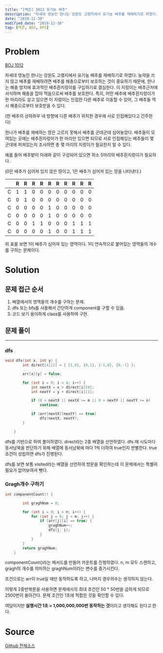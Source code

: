 ```yaml
---
title: "[백준] 1012 유기농 배추"
description: "차세대 영농인 한나는 강원도 고랭지에서 유기농 배추를 재배하기로 하였다..."
date: "2019-12-30"
modified_date: "2019-12-30"
tag: [백준, BOJ, DFS]
---
```


# Problem

[BOJ 1012](https://www.acmicpc.net/problem/1012)

차세대 영농인 한나는 강원도 고랭지에서 유기농 배추를 재배하기로 하였다. 농약을 쓰지 않고 배추를 재배하려면 배추를 해충으로부터 보호하는 것이 중요하기 때문에, 한나는 해충 방지에 효과적인 배추흰지렁이를 구입하기로 결심한다. 이 지렁이는 배추근처에 서식하며 해충을 잡아 먹음으로써 배추를 보호한다. 특히, 어떤 배추에 배추흰지렁이가 한 마리라도 살고 있으면 이 지렁이는 인접한 다른 배추로 이동할 수 있어, 그 배추들 역시 해충으로부터 보호받을 수 있다.

(한 배추의 상하좌우 네 방향에 다른 배추가 위치한 경우에 서로 인접해있다고 간주한다)

한나가 배추를 재배하는 땅은 고르지 못해서 배추를 군데군데 심어놓았다. 배추들이 모여있는 곳에는 배추흰지렁이가 한 마리만 있으면 되므로 서로 인접해있는 배추들이 몇 군데에 퍼져있는지 조사하면 총 몇 마리의 지렁이가 필요한지 알 수 있다.

예를 들어 배추밭이 아래와 같이 구성되어 있으면 최소 5마리의 배추흰지렁이가 필요하다.

(0은 배추가 심어져 있지 않은 땅이고, 1은 배추가 심어져 있는 땅을 나타낸다.)

|     |  R  |  R  |  R  |  R  |  R  |  R  |  R  |  R  |  R  |  R  |
| :-: | :-: | :-: | :-: | :-: | :-: | :-: | :-: | :-: | :-: | :-: |
|  C  |  1  |  1  |  0  |  0  |  0  |  0  |  0  |  0  |  0  |  0  |
|  C  |  0  |  1  |  0  |  0  |  0  |  0  |  0  |  0  |  0  |  0  |
|  C  |  0  |  0  |  0  |  0  |  1  |  0  |  0  |  0  |  0  |  0  |
|  C  |  0  |  0  |  0  |  0  |  1  |  0  |  0  |  0  |  0  |  0  |
|  C  |  0  |  0  |  1  |  1  |  0  |  0  |  0  |  1  |  1  |  1  |
|  C  |  0  |  0  |  0  |  0  |  1  |  0  |  0  |  1  |  1  |  1  |

위 표를 보면 1이 배추가 심어져 있는 영역이다. 1이 연속적으로 붙어있는 영역들의 개수를 구하는 문제이다.

# Solution

## 문제 접근 순서

1. 배열에서의 영역들의 개수를 구하는 문제.
2. dfs 또는 bfs를 사용해서 간단하게 component를 구할 수 있음.
3. 코드 보기 용이하게 class를 사용하여 구현.

## 문제 풀이

---

### dfs

```cpp
void dfs(int x, int y) {
		int direct[4][2] = { {1,0}, {0,1}, {-1,0}, {0,-1} };

		arr[x][y] = false;

		for (int i = 0; i < 4; i++) {
			int nextX = x + direct[i][0];
			int nextY = y + direct[i][1];

			if (0 > nextX || nextX >= m || 0 > nextY || nextY >= n)
				continue;

			if (arr[nextX][nextY] == true)
				dfs(nextX, nextY);
		}

	}
```

dfs를 기반으로 하여 풀이하였다. direct라는 2중 배열을 선언하였다. dfs 매 시도마다 동서남북을 판단하기 위해 배열에 동서남북에 마다 1씩 더하여 true인지 판별한다. true 조건이 성립하면 dfs가 진행된다.

dfs를 보면 보통 visited라는 배열을 선언하여 방문을 확인하는데 이 문제에서는 특별히 필요가 없어보여서 뺏다.

### Gragh개수 구하기

```cpp
int componentCount() {

		int graghNum = 0;

		for (int i = 0; i < n; i++) {
			for (int j = 0; j < m; j++) {
				if (arr[j][i] == true) {
					graghNum++;
					dfs(j, i);
				}
			}
		}
		return graghNum;
	}
```

componentCount()라는 메서드를 만들어 카운트를 진행하였다. n, m 모두 스캔하고, gragh의 개수를 의미하는 graghNum이라는 변수를 증가시킨다.

조건으로는 arr이 true일 때만 동작하도록 하고, 나머지 경우의수는 생각하지 않는다.

이렇게 2중반복문을 사용하면 문제에서의 최대 조건인 50 \* 50번을 곱하게 되므로 2500번이 돌아간다. 문제 조건인 1초에 적합한 것을 확인할 수 있다.

여담이지만 **실행시간 1초 = 1,000,000,000번 동작하는 것**이라고 생각해도 된다고 한다.

# Source

[Github 전체소스](https://github.com/MinByeongChan/myMBC/tree/master/Codetest/baekjoon/1012_OrganicCabbage.cpp)
